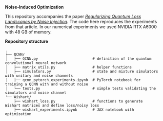**Noise‑Induced Optimization**

This repository accompanies the paper [*Regularizing Quantum Loss Landscapes by Noise Injection*](https://arxiv.org/abs/2505.08759).
The code here reproduces the experiments from that article. In our numerical experiments we used NVIDIA RTX A6000 with 48 GB of memory.

**Repository structure**
```
.
├── QCNN/
│   ├── QCNN.py                         # definition of the quantum convolutional neural network
│   ├── matrix_utils.py                 # helper functions
│   ├── simulators.py                   # state and mixture simulators with unitary and noise channels
│   ├── qcnn_pytorch_experiments.ipynb  # PyTorch notebook for training a QCNN with and without noise
│   └── tests.py                        # simple tests validating the simulators and noise channel
└── Wishart/
    ├── wishart_loss.py                 # functions to generate Wishart matrices and define loss/noisy loss
    ├── wishart_experiments.ipynb       # JAX notebook with optimization
```
